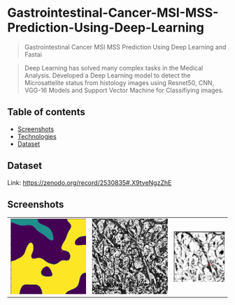 # Gastrointestinal-Cancer-MSI-MSS-Prediction-Using-Deep-Learning
> Gastrointestinal Cancer MSI MSS Prediction Using Deep Learning and Fastai

> Deep Learning has solved many complex tasks in the Medical Analysis. Developed a Deep Learning model to detect the Microsattelite status from histology images using Resnet50, CNN, VGG-16 Models and Support Vector Machine for Classifiying images.


## Table of contents
* [Screenshots](#screenshots)
* [Technologies](#technologies)
* [Dataset](#Dataset)

## Dataset
Link: https://zenodo.org/record/2530835#.X9tyeNgzZhE

## Screenshots
<p align="center">
<table><tr><td><img src="images/Harakick.jpg"></td><td><img src="images/Wavelet.jpg"></td><td><img src="images/HuMoments.jpg"></td></tr></table>
  
</p>
